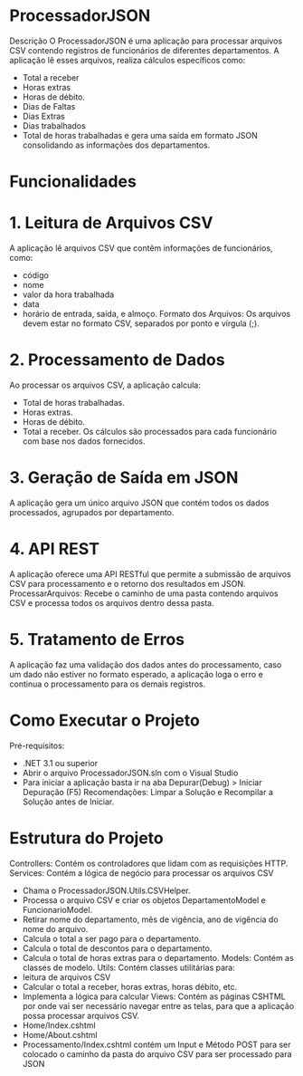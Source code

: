 # ProcessadorJSON

Descrição
O ProcessadorJSON é uma aplicação para processar arquivos CSV contendo registros de funcionários de diferentes departamentos. A aplicação lê esses arquivos, realiza cálculos específicos como:
- Total a receber
- Horas extras
- Horas de débito.
- Dias de Faltas
- Dias Extras
- Dias trabalhados
- Total de horas trabalhadas
e gera uma saída em formato JSON consolidando as informações dos departamentos.

# Funcionalidades
# 1. Leitura de Arquivos CSV
A aplicação lê arquivos CSV que contêm informações de funcionários, como:
- código
- nome
- valor da hora trabalhada
- data
- horário de entrada, saída, e almoço.
Formato dos Arquivos: Os arquivos devem estar no formato CSV, separados por ponto e vírgula (;).

# 2. Processamento de Dados
Ao processar os arquivos CSV, a aplicação calcula:
- Total de horas trabalhadas.
- Horas extras.
- Horas de débito.
- Total a receber.
Os cálculos são processados para cada funcionário com base nos dados fornecidos.

# 3. Geração de Saída em JSON
A aplicação gera um único arquivo JSON que contém todos os dados processados, agrupados por departamento.

# 4. API REST
A aplicação oferece uma API RESTful que permite a submissão de arquivos CSV para processamento e o retorno dos resultados em JSON.
ProcessarArquivos: Recebe o caminho de uma pasta contendo arquivos CSV e processa todos os arquivos dentro dessa pasta.

# 5. Tratamento de Erros
A aplicação faz uma validação dos dados antes do processamento, caso um dado não estiver no formato esperado, a aplicação loga o erro e continua o processamento para os demais registros.

# Como Executar o Projeto
Pré-requisitos:
- .NET 3.1 ou superior
- Abrir o arquivo ProcessadorJSON.sln com o Visual Studio
- Para iniciar a aplicação basta ir na aba Depurar(Debug) > Iniciar Depuração (F5)
Recomendações: Limpar a Solução e Recompilar a Solução antes de Iniciar.

# Estrutura do Projeto
Controllers: Contém os controladores que lidam com as requisições HTTP.
Services: Contém a lógica de negócio para processar os arquivos CSV
- Chama o ProcessadorJSON.Utils.CSVHelper.
- Processa o arquivo CSV e criar os objetos DepartamentoModel e FuncionarioModel.
- Retirar nome do departamento, mês de vigência, ano de vigência do nome do arquivo.
- Calcula o total a ser pago para o departamento.
- Calcula o total de descontos para o departamento.
- Calcula o total de horas extras para o departamento.
Models: Contém as classes de modelo.
Utils: Contém classes utilitárias para:
- leitura de arquivos CSV
- Calcular o total a receber, horas extras, horas débito, etc.
- Implementa a lógica para calcular
Views: Contém as páginas CSHTML por onde vai ser necessário navegar entre as telas, para que a aplicação possa processar arquivos CSV.
- Home/Index.cshtml
- Home/About.cshtml
- Processamento/Index.cshtml contém um Input e Método POST para ser colocado o caminho da pasta do arquivo CSV para ser processado para JSON
